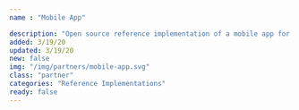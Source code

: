 ```yaml
---
name : "Mobile App"

description: "Open source reference implementation of a mobile app for storing photos and videos in the decentralized cloud"
added: 3/19/20
updated: 3/19/20
new: false
img: "/img/partners/mobile-app.svg"
class: "partner"
categories: "Reference Implementations"
ready: false
---
```

